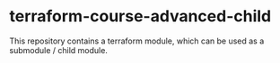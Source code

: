 # terraform-course-advanced-child
This repository contains a terraform module, which can be used as a submodule / child module.

